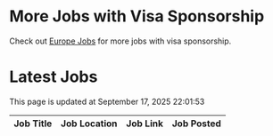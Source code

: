 # More Jobs with Visa Sponsorship

Check out [Europe Jobs](https://github.com/sureshparimi/europejobs#latest-jobs) for more jobs with visa sponsorship.

# Latest Jobs

This page is updated at September 17, 2025 22:01:53

| Job Title | Job Location | Job Link | Job Posted |
| --- | --- | --- | --- |
